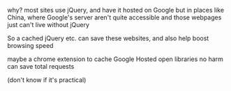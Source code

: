 why?
  most sites use jQuery, and have it hosted on Google
  but in places like China, where Google's server aren't quite accessible
  and those webpages just can't live without jQuery
  
So a cached jQuery etc. can save these websites, and also help boost browsing speed

maybe a chrome extension to cache Google Hosted open libraries
  no harm
  can save total requests
  
(don't know if it's practical)
